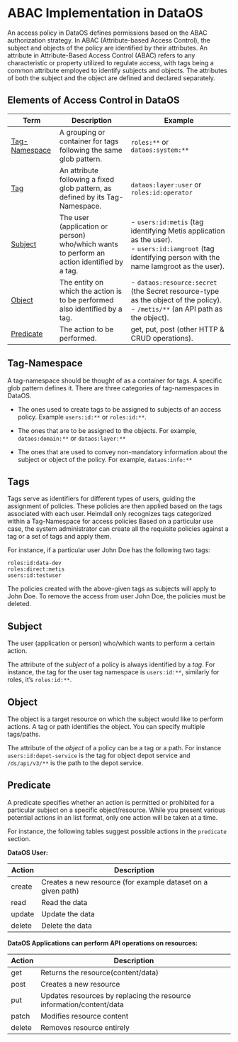 # ABAC Implementation in DataOS

An access policy in DataOS defines permissions based on the ABAC authorization strategy. In ABAC (Attribute-based Access Control), the subject and objects of the policy are identified by their attributes. An attribute in Attribute-Based Access Control (ABAC) refers to any characteristic or property utilized to regulate access, with tags being a common attribute employed to identify subjects and objects. The attributes of both the subject and the object are defined and declared separately. 

## **Elements of Access Control in DataOS**

<center>

| Term           | Description                                                          | Example                                                                               |
|----------------|----------------------------------------------------------------------|---------------------------------------------------------------------------------------|
| [Tag-Namespace](./abac_implementation_in_dataos.md#tag-namespace)  | A grouping or container for tags following the same glob pattern.     | `roles:**` or <br> `dataos:system:**`                                                     |
| [Tag](./abac_implementation_in_dataos.md#subject)           | An attribute following a fixed glob pattern, as defined by its Tag-Namespace. | `dataos:layer:user` or <br> `roles:id:operator`                                             |
| [Subject](./abac_implementation_in_dataos.md#subject)         | The user (application or person) who/which wants to perform an action identified by a tag. | - `users:id:metis` (tag identifying Metis application as the user). <br> - `users:id:iamgroot` (tag identifying person with the name Iamgroot as the user). |
| [Object](./abac_implementation_in_dataos.md#object)          | The entity on which the action is to be performed also identified by a tag.               | - `dataos:resource:secret` (the Secret resource-type as the object of the policy). <br> - `/metis/**` (an API path as the object). |
| [Predicate](./abac_implementation_in_dataos.md#predicate)    | The action to be performed.                                         | get, put, post (other HTTP & CRUD operations). |

</center>

## Tag-Namespace

A tag-namespace should be thought of as a container for tags. A specific glob pattern defines it. There are three categories of tag-namespaces in DataOS. 

- The ones used to create tags to be assigned to subjects of an access policy. Example `users:id:**` or `roles:id:**`.

- The ones that are to be assigned to the objects. For example, `dataos:domain:**` or 
 `dataos:layer:**`

- The ones that are used to convey non-mandatory information about the subject or object of the policy. For example, `dataos:info:**`

## Tags

Tags serve as identifiers for different types of users, guiding the assignment of policies. These policies are then applied based on the tags associated with each user. Heimdall only recognizes tags categorized within a Tag-Namespace for access policies Based on a particular use case, the system administrator can create all the requisite policies against a tag or a set of tags and apply them. 

For instance, if a particular user John Doe has the following two tags:

`roles:id:data-dev` <br> `roles:direct:metis` <br>  `users:id:testuser`

The policies created with the above-given tags as subjects will apply to John Doe. To remove the access from user John Doe, the policies must be deleted.

## Subject

The user (application or person) who/which wants to perform a certain action.

The attribute of the *subject* of a policy is always identified by a *tag*. For instance, the tag for the user tag namespace is `users:id:**`, similarly for  roles, it’s `roles:id:**`.

## Object

The object is a target resource on which the subject would like to perform actions. A tag or path identifies the object. You can specify multiple tags/paths.

The attribute of the *object* of a policy can be a tag or a path. For instance `users:id:depot-service` is the tag for object depot service  and `/ds/api/v3/**` is the path to the depot service.

## Predicate

A predicate specifies whether an action is permitted or prohibited for a particular subject on a specific object/resource. While you present various potential actions in an list format, only one action will be taken at a time.

For instance, the following tables suggest possible actions in the `predicate` section.

**DataOS User:**

<center>

| Action | Description |
| --- | --- |
| create | Creates a new resource (for example dataset on a given path) |
| read | Read the data  |
| update | Update the data |
| delete | Delete the data  |

</center>

**DataOS Applications can perform API operations on resources:**

<center>

| Action | Description |
| --- | --- |
| get | Returns the resource(content/data) |
| post | Creates a new resource |
| put | Updates resources by replacing the resource information/content/data |
| patch | Modifies resource content |
| delete | Removes resource entirely |

</center>
